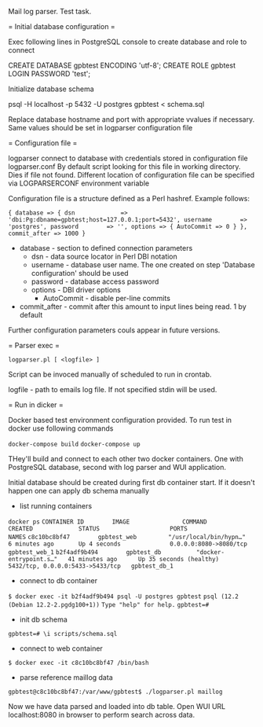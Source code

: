 Mail log parser. Test task.

= Initial database configuration =

Exec following lines in PostgreSQL console to create database and role to connect

CREATE DATABASE gpbtest ENCODING 'utf-8';
CREATE ROLE gpbtest LOGIN PASSWORD 'test';

Initialize database schema

psql -H localhost -p 5432 -U postgres gpbtest < schema.sql

Replace database hostname and port with appropriate vvalues if necessary.
Same values should be set in logparser configuration file

= Configuration file =

logparser connect to database with credentials stored in configuration file logparser.conf
By default script looking for this file in working directory. Dies if file not found.
Different location of configuration file can be specified via LOGPARSERCONF environment variable

Configuration file is a structure defined as a Perl hashref. Example follows:

`{
    database => {
        dsn             => 'dbi:Pg:dbname=gpbtest;host=127.0.0.1;port=5432',
        username        => 'postgres',
        password        => '',
        options => {
            AutoCommit => 0
        }
    },
    commit_after => 1000
}`

- database - section to defined connection parameters
  - dsn - data source locator in Perl DBI notation
  - username - database user name. The one created on step 'Database configuration' should be used
  - password - database access password
  - options - DBI driver options
    - AutoCommit - disable per-line commits
- commit_after - commit after this amount to input lines being read. 1 by default

Further configuration parameters couls appear in future versions.

= Parser exec =

`logparser.pl [ <logfile> ]`

Script can be invoced manually of scheduled to run in crontab.

logfile - path to emails log file. If not specified stdin will be used.

= Run in dicker =

Docker based test environment configuration provided. To run test in docker use following commands

`docker-compose build`
`docker-compose up`

THey'll build and connect to each other two docker containers. One with PostgreSQL database, second with
log parser and WUI application.

Initial database should be created during first db container start. If it doesn't happen one can apply db schema manually

- list running containers

`docker ps`
`CONTAINER ID        IMAGE               COMMAND                  CREATED             STATUS                    PORTS                              NAMES`
`c8c10bc8bf47        gpbtest_web         "/usr/local/bin/hypn…"   6 minutes ago       Up 4 seconds              0.0.0.0:8080->8080/tcp             gpbtest_web_1`
`b2f4adf9b494        gpbtest_db          "docker-entrypoint.s…"   41 minutes ago      Up 35 seconds (healthy)   5432/tcp, 0.0.0.0:5433->5433/tcp   gpbtest_db_1`


- connect to db container

`$ docker exec -it b2f4adf9b494 psql -U postgres gpbtest`
`psql (12.2 (Debian 12.2-2.pgdg100+1))`
`Type "help" for help.`
`gpbtest=#`

- init db schema

`gpbtest=# \i scripts/schema.sql`


- connect to web container

`$ docker exec -it c8c10bc8bf47 /bin/bash`

- parse reference maillog data

`gpbtest@c8c10bc8bf47:/var/www/gpbtest$ ./logparser.pl maillog`


Now we have data parsed and loaded into db table. Open WUI URL localhost:8080 in browser to perform search across data.
